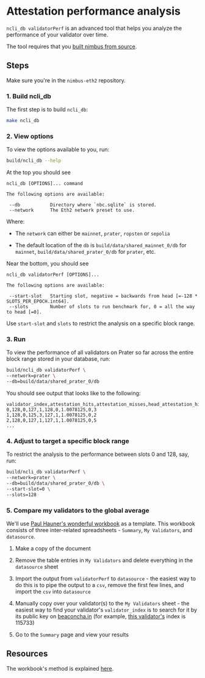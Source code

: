 # Attestation performance analysis

`ncli_db validatorPerf` is an advanced tool that helps you analyze the performance of your validator over time.

The tool requires that you [built nimbus from source](./build.md).

## Steps

Make sure you're in the `nimbus-eth2` repository.

### 1. Build ncli_db
The first step is to build `ncli_db`:
```sh
make ncli_db
```

### 2. View options

To view the options available to you, run:
```sh
build/ncli_db --help
```

At the top you should see

```
ncli_db [OPTIONS]... command

The following options are available:

 --db           Directory where `nbc.sqlite` is stored.
 --network      The Eth2 network preset to use.
```

Where:

- The `network` can either be `mainnet`, `prater`, `ropsten` or `sepolia`

- The default location of the `db`  is `build/data/shared_mainnet_0/db` for `mainnet`, `build/data/shared_prater_0/db` for `prater`, etc.


Near the bottom, you should see

```
ncli_db validatorPerf [OPTIONS]...

The following options are available:

 --start-slot   Starting slot, negative = backwards from head [=-128 * SLOTS_PER_EPOCH.int64].
 --slots        Number of slots to run benchmark for, 0 = all the way to head [=0].
```

Use `start-slot` and `slots` to restrict the analysis on a specific block range.

### 3. Run

To view the performance of all validators on Prater so far across the entire block range stored in your database, run:
```sh
build/ncli_db validatorPerf \
--network=prater \
--db=build/data/shared_prater_0/db
```

You should see output that looks like to the following:

```
validator_index,attestation_hits,attestation_misses,head_attestation_hits,head_attestation_misses,target_attestation_hits,target_attestation_misses,delay_avg,first_slot_head_attester_when_first_slot_empty,first_slot_head_attester_when_first_slot_not_empty
0,128,0,127,1,128,0,1.0078125,0,3
1,128,0,125,3,127,1,1.0078125,0,2
2,128,0,127,1,127,1,1.0078125,0,5
...
```

### 4. Adjust to target a specific block range

To restrict the analysis to the performance between slots 0 and 128, say, run:
```sh
build/ncli_db validatorPerf \
--network=prater \
--db=build/data/shared_prater_0/db \
--start-slot=0 \
--slots=128
```

### 5. Compare my validators to the global average

We'll use [Paul Hauner's wonderful workbook](https://docs.google.com/spreadsheets/d/1SNFf4LsDOK91SWuQZm9DYBoX9JNQNMKHw66Rv0l5EGo/) as a template. This workbook consists of three inter-related spreadsheets - `Summary`, `My Validators`, and `datasource`.

1. Make a copy of the document

2. Remove the table entries in `My Validators` and delete everything in the `datasource` sheet

3. Import the output from `validatorPerf` to `datasource` - the easiest way to do this is to pipe the output to a `csv`, remove the first few lines, and import the `csv` into `datasource`

4. Manually copy over your validator(s) to the `My Validators` sheet  - the easiest way to find your validator's  `validator_index` is to search for it by its public key on [beaconcha.in](https://beaconcha.in/) (for example, [this validator's](https://beaconcha.in/validator/115733) index is 115733)

5. Go to the `Summary` page and view your results


## Resources

The workbook's method  is explained [here](https://hackmd.io/xQfi83kHQpm05-aAFVV0DA?view).


